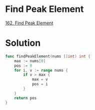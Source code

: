 # Find Peak Element

[162. Find Peak Element](https://leetcode.com/problems/find-peak-element/description/)


# Solution

```go
func findPeakElement(nums []int) int {
    max := nums[0]
    pos := 0
    for i, v := range nums {
        if v > max {
            max = v
            pos = i
        }
    }
    return pos
}
```
